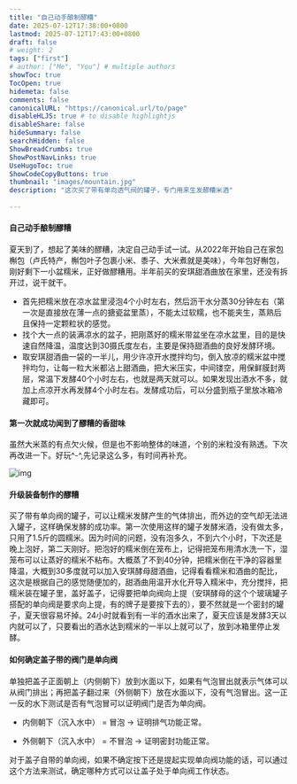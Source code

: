 ```yaml
---
title: "自己动手酿制醪糟"
date: 2025-07-12T17:38:00+0800
lastmod: 2025-07-12T17:43:00+0800
draft: false
# weight: 2
tags: ["first"]
# author: ["Me", "You"] # multiple authors
showToc: true
TocOpen: true
hidemeta: false
comments: false
canonicalURL: "https://canonical.url/to/page"
disableHLJS: true # to disable highlightjs
disableShare: false
hideSummary: false
searchHidden: false
ShowBreadCrumbs: true
ShowPostNavLinks: true
UseHugoToc: true
ShowCodeCopyButtons: true
thumbnail: "images/mountain.jpg" 
description: "这次买了带有单向透气阀的罐子，专门用来生发醪糟米酒"
   
---
```


#### 自己动手酿制醪糟

夏天到了，想起了美味的醪糟，决定自己动手试一试。从2022年开始自己在家包槲包（卢氏特产，槲包叶子包裹小米、黍子、大米煮就是美味），今年包好槲包，刚好剩下一小盆糯米，正好做醪糟用。半年前买的安琪甜酒曲放在家里，还没有拆开过，说干就干。

* 首先把糯米放在凉水盆里浸泡4个小时左右，然后沥干水分蒸30分钟左右（第一次是直接放在薄一点的搪瓷盆里蒸），不能太过软糯，也不能夹生，蒸熟后且保持一定颗粒状的感觉。
* 找个大一点的装满凉水的盆子，把刚蒸好的糯米带盆坐在凉水盆里，目的是快速自然降温，温度达到30摄氏度左右，主要是保持甜酒曲的良好发酵环境。
* 取安琪甜酒曲一袋的一半儿，用少许凉开水搅拌均匀，倒入放凉的糯米盆中搅拌均匀，让每一粒大米都沾上甜酒曲，把大米压实，中间镂空，用保鲜膜封两层，常温下发酵40个小时左右，也就是两天就可以。如果发现出酒水不多，就加上点凉开水再发酵4个小时左右。发酵成功后，可以分盛到瓶子里放冰箱冷藏即可。

#### 第一次就成功闻到了醪糟的香甜味

虽然大米蒸的有点欠火候，但是也不影响整体的味道，个别的米粒没有熟透。下次再改进一下。好玩^-^,先记录这么多，有时间再补充。

![img](images/butterfly.jpg)

#### 升级装备制作的醪糟

买了带有单向阀的罐子，可以让糯米发酵产生的气体排出，而外边的空气却无法进入罐子，这样确保发酵的成功率。第一次使用这样的罐子发酵米酒，没有做太多，只用了1.5斤的圆糯米。因为时间的问题，没有泡多久，不到六个小时，下次还是晚上泡好，第二天刚好。把泡好的糯米倒在笼布上，记得把笼布用清水洗一下，湿笼布可以让蒸好的糯米不粘布。大概蒸了不到40分钟，把糯米倒在干净的容器里降温，大概到30多度就可以加入安琪酵母甜酒曲，记得看看糯米和酒曲的配比，这次是根据自己的感觉随便加的，甜酒曲用温开水化开导入糯米中，充分搅拌，把糯米装在罐子里，盖好盖子，记得要把单向阀向上提（安琪酵母的这个个玻璃罐子搭配的单向阀是要求向上提，有的牌子是要按下去的），要不然就是一个密封的罐子，夏天很容易坏掉。24小时就看到有一半的酒水出来了，夏天应该是发酵3天以内就可以了，只要看出的酒水达到糯米的一半以上就可以了，放到冰箱里停止发酵。

#### 如何确定盖子带的阀门是单向阀

单独把盖子正面朝上（内侧朝下）放到水面以下，如果有气泡冒出就表示气体可以从阀门排出；再把盖子翻过来（外侧朝下）放在水面以下，没有气泡冒出。这一正一反的水下测试是否有气泡冒可以证明阀门是否为单向阀。

* 内侧朝下（沉入水中） = 冒泡 -> 证明排气功能正常。

* 外侧朝下（沉入水中） = 不冒泡 -> 证明密封功能正常。

对于盖子自带的单向阀，如果不确定按下还是提起实现单向阀功能的话，可以通过这个方法来测试，确定哪种方式可以让盖子处于单向阀工作状态。
